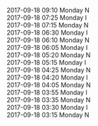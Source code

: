 2017-09-18 09:10 Monday  N  
2017-09-18 07:25 Monday  I  
2017-09-18 07:15 Monday  N  
2017-09-18 06:30 Monday  I  
2017-09-18 06:10 Monday  N  
2017-09-18 06:05 Monday  I  
2017-09-18 05:20 Monday  N  
2017-09-18 05:15 Monday  I  
2017-09-18 04:25 Monday  N  
2017-09-18 04:20 Monday  I  
2017-09-18 04:05 Monday  N  
2017-09-18 03:55 Monday  I  
2017-09-18 03:35 Monday  N  
2017-09-18 03:30 Monday  I  
2017-09-18 03:15 Monday  N  
